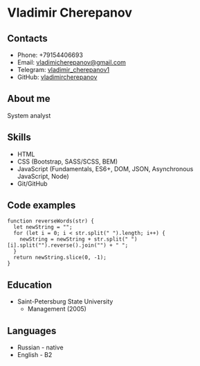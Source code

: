 # Vladimir Cherepanov
## Contacts
* Phone: +79154406693
* Email: [vladimicherepanov@gmail.com](vladimicherepanov@gmail.com)
* Telegram: [vladimir_cherepanov1](https://t.me/vladimir_cherepanov1)
* GitHub: [vladimircherepanov](https://github.com/vladimircherepanov/)
## About me
System analyst 
## Skills
* HTML
* CSS (Bootstrap, SASS/SCSS, BEM)
* JavaScript (Fundamentals, ES6+, DOM, JSON, Asynchronous JavaScript, Node)
* Git/GitHub
## Code examples
```
function reverseWords(str) {
  let newString = "";
  for (let i = 0; i < str.split(" ").length; i++) {
    newString = newString + str.split(" ")[i].split("").reverse().join("") + " ";
  }
  return newString.slice(0, -1);
}
```

## Education
* Saint-Petersburg State University 
  * Management (2005)
## Languages
* Russian - native
* English - B2
